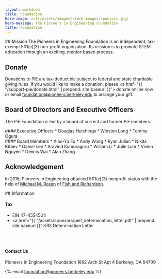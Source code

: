 ```yaml
---
layout: markdown
title: Foundation
hero-image: url(/assets/images/stock-images/sponsors.jpg)
hero-message: The Pioneers in Engineering Foundation
title: Foundation
---
```

<div class="col-md-7"> <!-- first colummn -->

<div markdown="1">
## Mission
The Pioneers in Engineering Foundation is an independent, tax-exempt 501(c)(3) non-profit organization. Its mission is to promote STEM education through an exciting, mentor-based process.

## Donate
Donations to PiE are tax-deductible subject to federal and state charitable giving rules. If you would like to make a donation, please <a href="{{ "/support-pie/donate.html" | prepend: site.baseurl }}"> donate online now </a> or email <a href="mailto:foundation@pioneers.berkeley.edu"> foundation@pioneers.berkeley.edu </a> to arrange your gift.

## Board of Directors and Executive Officers
The PiE Foundation is led by a board of current and former PiE members.

<div class="col-md-6">
<div markdown="1">
#### Executive Officers
* Douglas Hutchings
* Winston Long
* Tommy Ogura

</div>
</div>

<div class="col-md-6">
<div markdown="1">
#### Board Members
* Xiao-Yu Fu
* Andy Wong
* Ryan Julian
* Nikita Kitaev
* Daniel Lee
* Aravind Kumuraguru
* William Li
* Julie Lum
* Vivien Nguyen
* Dennis Wai
* Alan Zhang

</div>
</div>

## Acknowledgement
In 2015, Pioneers in Engineering obtained 501(c)(3) nonprofit status with the help of [Michael M. Rosen](http://www.fr.com/michael-m-rosen/) of [Fish and Richardson](http://www.fr.com/).
</div>

</div> <!-- end of first column -->

<div class="col-md-5"> <!-- second column -->
<div markdown="1">
## Information

#### Tax
* EIN 47-4554504
* <a href="{{ "/assets/sponsors/pief_determination_letter.pdf" | prepend: site.baseurl }}">IRS Determination Letter</a>

<br><br>

#### Contact Us

Pioneers in Engineering Foundation
1862 Arch St Apt 4
Berkeley, CA 94709


{% email foundation@pioneers.berkeley.edu %}


</div>

</div> <!-- end second column -->
